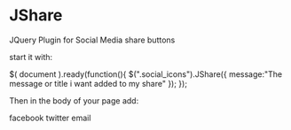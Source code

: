 # JShare
JQuery Plugin for Social Media share buttons

start it with:

  $( document ).ready(function(){
	$(".social_icons").JShare({
		message:"The message or title i want added to my share"
	});
  });

Then in the body of your page add:

  <div class="social_icons">
		<a data-share="facebook">facebook</a>
		<a data-share="twitter">twitter</a>
		<a data-share="email">email</a>
   </div>
